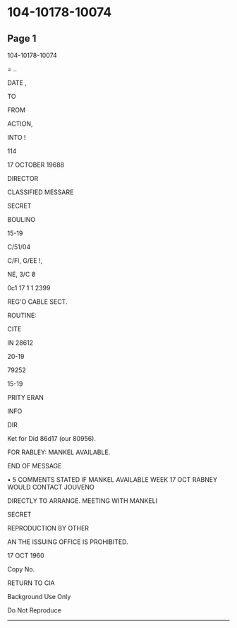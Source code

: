 # 104-10178-10074

## Page 1

104-10178-10074

= ..

DATE ,

TO

FROM

ACTION,

INTO !

114

17 OCTOBER 19688

DIRECTOR

CLASSIFIED MESSARE

SECRET

BOULINO

15-19

C/51/04

C/Fl, G/EE !,

NE, 3/C ₴

0c1 17 1 1 2399

REG'O CABLE SECT.

ROUTINE:

CITE

IN 28612

20-19

79252

15-19

PRITY ERAN

INFO

DIR

Ket for Did 86d17 (our 80956).

FOR RABLEY: MANKEL AVAILABLE.

END OF MESSAGE

• 5 COMMENTS STATED IF MANKEL AVAILABLE WEEK 17 OCT RABNEY WOULD CONTACT JOUVENO

DIRECTLY TO ARRANGE. MEETING WITH MANKELI

SECRET

REPRODUCTION BY OTHER

AN THE ISSUING OFFICE IS PROHIBITED.

17 OCT 1960

Copy No.

RETURN TO CIA

Background Use Only

Do Not Reproduce

---

